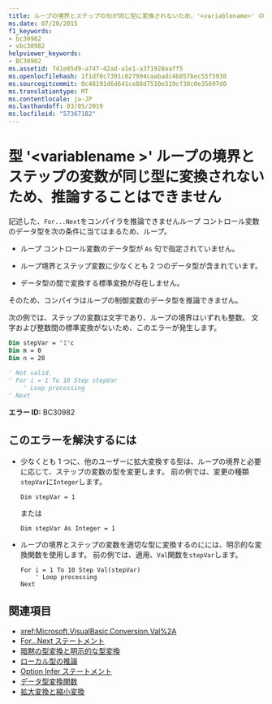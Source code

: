 ```yaml
---
title: ループの境界とステップの句が同じ型に変換されないため、'<variablename>' の型を推論できません
ms.date: 07/20/2015
f1_keywords:
- bc30982
- vbc30982
helpviewer_keywords:
- BC30982
ms.assetid: 741e85d9-a747-42ad-a1e1-a3f1928aaff5
ms.openlocfilehash: 1f1df0c7391c027994caabadc4b857bec55f5938
ms.sourcegitcommit: 0c48191d6d641ce88d7510e319cf38c0e35697d0
ms.translationtype: MT
ms.contentlocale: ja-JP
ms.lasthandoff: 03/05/2019
ms.locfileid: "57367182"
---
```

# <a name="type-of-variablename-cannot-be-inferred-because-the-loop-bounds-and-the-step-variable-do-not-widen-to-the-same-type"></a>型 '\<variablename >' ループの境界とステップの変数が同じ型に変換されないため、推論することはできません
記述した、`For...Next`をコンパイラを推論できませんループ コントロール変数のデータ型を次の条件に当てはまるため、ループ。  
  
-   ループ コントロール変数のデータ型が `As` 句で指定されていません。  
  
-   ループ境界とステップ変数に少なくとも 2 つのデータ型が含まれています。  
  
-   データ型の間で変換する標準変換が存在しません。  
  
 そのため、コンパイラはループの制御変数のデータ型を推論できません。  
  
 次の例では、ステップの変数は文字であり、ループの境界はいずれも整数。 文字および整数間の標準変換がないため、このエラーが発生します。  
  
```vb  
Dim stepVar = "1"c  
Dim m = 0  
Dim n = 20  
  
' Not valid.  
' For i = 1 To 10 Step stepVar  
    ' Loop processing  
' Next  
```  
  
 **エラー ID:** BC30982  
  
## <a name="to-correct-this-error"></a>このエラーを解決するには  
  
-   少なくとも 1 つに、他のユーザーに拡大変換する型は、ループの境界と必要に応じて、ステップの変数の型を変更します。 前の例では、変更の種類`stepVar`に`Integer`します。  
  
    ```  
    Dim stepVar = 1  
    ```  
  
     または  
  
    ```  
    Dim stepVar As Integer = 1  
    ```  
  
-   ループの境界とステップの変数を適切な型に変換するのにには、明示的な変換関数を使用します。 前の例では、適用、`Val`関数を`stepVar`します。  
  
    ```  
    For i = 1 To 10 Step Val(stepVar)  
        ' Loop processing  
    Next  
    ```  
  
## <a name="see-also"></a>関連項目
- <xref:Microsoft.VisualBasic.Conversion.Val%2A>
- [For...Next ステートメント](../../../visual-basic/language-reference/statements/for-next-statement.md)
- [暗黙の型変換と明示的な型変換](../../../visual-basic/programming-guide/language-features/data-types/implicit-and-explicit-conversions.md)
- [ローカル型の推論](../../../visual-basic/programming-guide/language-features/variables/local-type-inference.md)
- [Option Infer ステートメント](../../../visual-basic/language-reference/statements/option-infer-statement.md)
- [データ型変換関数](../../../visual-basic/language-reference/functions/type-conversion-functions.md)
- [拡大変換と縮小変換](../../../visual-basic/programming-guide/language-features/data-types/widening-and-narrowing-conversions.md)
